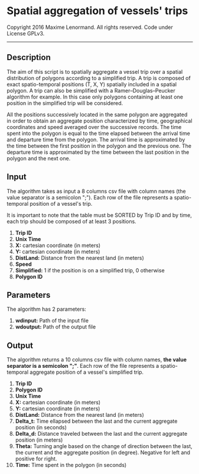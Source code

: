 Spatial aggregation of vessels' trips
========================================================================

 Copyright 2016 Maxime Lenormand. All rights reserved. Code under License GPLv3.
______________________________________________________________________________________

## Description

The aim of this script is to spatially aggregate a vessel trip over a spatial distribution of polygons according to a simplified trip. A trip is composed of exact spatio-temporal positions (T, X, Y) spatially included in a spatial polygon. A trip can also be simplified with a Ramer–Douglas–Peucker algorithm for example. In this case only polygons containing at least one position in the simplified trip will be considered.  

All the positions successively located in the same polygon are aggregated in order to obtain an aggregate position characterized by time, geographical coordinates and speed averaged over the successive records. The time spent into the polygon is equal to the time elapsed between the arrival time and departure time from the polygon. The arrival time is approximated by the time between the first position in the polygon and the previous one. The departure time is approximated by the time between the last position in the polygon and the next one. 

## Input

The algorithm takes as input a 8 columns csv file with column names (the value separator is a semicolon ";"). Each row of the file represents a spatio-temporal position of a vessel's trip. 

It is important to note that the table must be SORTED by Trip ID and by time, each trip should be composed of at least 3 positions.

1. **Trip ID**
2. **Unix Time**
3. **X:** cartesian coordinate (in meters)
4. **Y:** cartesian coordinate (in meters)
5. **DistLand:** Distance from the nearest land (in meters) 
6. **Speed** 
7. **Simplified:** 1 if the position is on a simplified trip, 0 otherwise
8. **Polygon ID**

## Parameters
 
The algorithm has 2 parameters:

1. **wdinput:**  Path of the input file
2. **wdoutput:** Path of the output file

## Output

The algorithm returns a 10 columns csv file with column names, **the value separator is a semicolon ";"**. Each row of the file represents a spatio-temporal aggregate position of a vessel's simplified trip. 

1. **Trip ID**
2. **Polygon ID**
3. **Unix Time**
4. **X:** cartesian coordinate (in meters)
5. **Y:** cartesian coordinate (in meters)
6. **DistLand:** Distance from the nearest land (in meters)  
7. **Delta_t:** Time ellapsed between the last and the current aggregate position (in seconds)
8. **Delta_d:** Distance traveled between the last and the current aggregate position (in meters)
9. **Theta:**  Turning angle based on the change of direction between the last, the current and the aggregate position (in degree). Negative for left and positive for right.
10. **Time:** Time spent in the polygon (in seconds) 
